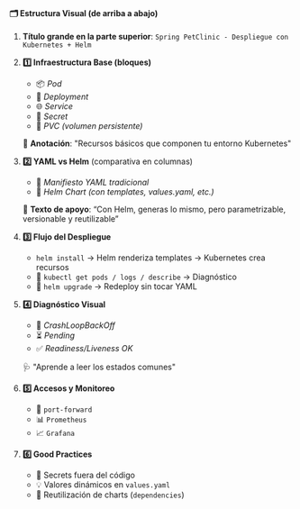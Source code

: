 
#### 🗂️ Estructura Visual (de arriba a abajo)

1. **Título grande en la parte superior**:
   `Spring PetClinic - Despliegue con Kubernetes + Helm`

2. **1️⃣ Infraestructura Base (bloques)**

   * 📦 *Pod*
   * 🔁 *Deployment*
   * 🌐 *Service*
   * 🔐 *Secret*
   * 💾 *PVC (volumen persistente)*

   🔄 **Anotación**: "Recursos básicos que componen tu entorno Kubernetes"

3. **2️⃣ YAML vs Helm** (comparativa en columnas)

   * 📝 *Manifiesto YAML tradicional*
   * 🔧 *Helm Chart (con templates, values.yaml, etc.)*

   🧩 **Texto de apoyo**: “Con Helm, generas lo mismo, pero parametrizable, versionable y reutilizable”

4. **3️⃣ Flujo del Despliegue**

   * `helm install` → Helm renderiza templates → Kubernetes crea recursos
   * 🔎 `kubectl get pods / logs / describe` → Diagnóstico
   * 🔄 `helm upgrade` → Redeploy sin tocar YAML

5. **4️⃣ Diagnóstico Visual**

   * 🚨 *CrashLoopBackOff*
   * ⏳ *Pending*
   * ✅ *Readiness/Liveness OK*

   🩺 "Aprende a leer los estados comunes"

6. **5️⃣ Accesos y Monitoreo**

   * 🔁 `port-forward`
   * 📊 `Prometheus`
   * 📈 `Grafana`

7. **6️⃣ Good Practices**

   * 🔐 Secrets fuera del código
   * 💡 Valores dinámicos en `values.yaml`
   * 📁 Reutilización de charts (`dependencies`)



